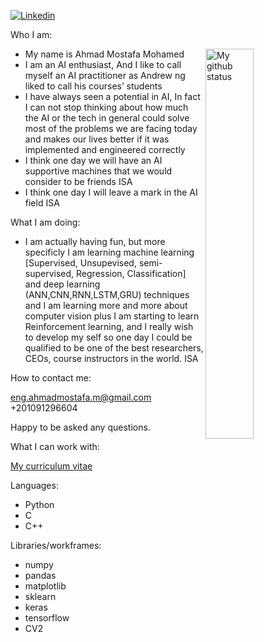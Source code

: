 [![Linkedin](https://img.shields.io/badge/-LinkedIn-blue?style=flat&logo=Linkedin&logoColor=white)](https://www.linkedin.com/in/ahmad-mostafa-2bb023174/)  

Who I am:
- My name is Ahmad Mostafa Mohamed <img width="40%" align="right" alt="My github status" src="https://github-readme-stats.vercel.app/api?username=ahmedmostafa2000&show_icons=true&count_private=true" />
- I am an AI enthusiast, And I like to call myself an AI practitioner as Andrew ng liked to call his courses’ students
- I have always seen a potential in AI, In fact I can not stop thinking about how much the AI or the tech in general could solve most of the problems we are facing today and makes our lives better if it was implemented and engineered correctly
- I think one day we will have an AI supportive machines that we would consider to be friends ISA
- I think one day I will leave a mark in the AI field ISA

What I am doing:

- I am actually having fun, but more specificly I am learning machine learning [Supervised, Unsupevised, semi-supervised, Regression, Classification] and deep learning (ANN,CNN,RNN,LSTM,GRU) techniques and I am learning more and more about computer vision plus I am starting to learn Reinforcement learning, and I really wish to develop my self so one  day I could be qualified to be one of the best researchers, CEOs, course instructors in the world. ISA

How to contact me:

eng.ahmadmostafa.m@gmail.com
+201091296604

Happy to be asked any questions.

What I can work with:

<a href="https://drive.google.com/file/d/1gIn7JFdIJQl_ZEhIU6PYmg2pb9gSNy98/view?usp=sharing"> My curriculum vitae </a>

Languages:
- Python
- C
- C++

Libraries/workframes:
- numpy
- pandas
- matplotlib
- sklearn
- keras
- tensorflow
- CV2
